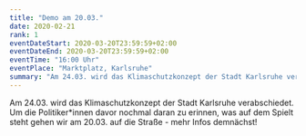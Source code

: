 ```yaml
---
title: "Demo am 20.03."
date: 2020-02-21
rank: 1
eventDateStart: 2020-03-20T23:59:59+02:00
eventDateEnd: 2020-03-20T23:59:59+02:00
eventTime: "16:00 Uhr"
eventPlace: "Marktplatz, Karlsruhe"
summary: "Am 24.03. wird das Klimaschutzkonzept der Stadt Karlsruhe verabschiedet. Um die Politiker*innen davor nochmal daran zu erinnen, was auf dem Spielt steht gehen wir am 20.03. auf die Straße - mehr Infos demnächst!"
---
```

Am 24.03. wird das Klimaschutzkonzept der Stadt Karlsruhe verabschiedet. Um die Politiker*innen davor nochmal daran zu erinnen, was auf dem Spielt steht gehen wir am 20.03. auf die Straße - mehr Infos demnächst!
